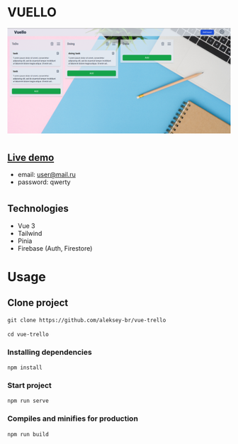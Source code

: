 # VUELLO

![main screen](screenshot.png)

#

## [Live demo](https://vuello-site.netlify.app/)

- email: user@mail.ru
- password: qwerty

#

## Technologies

- Vue 3
- Tailwind
- Pinia
- Firebase (Auth, Firestore)

#

# Usage

## Clone project

```
git clone https://github.com/aleksey-br/vue-trello

cd vue-trello
```

### Installing dependencies

```
npm install
```

### Start project

```
npm run serve
```

### Compiles and minifies for production

```
npm run build
```

